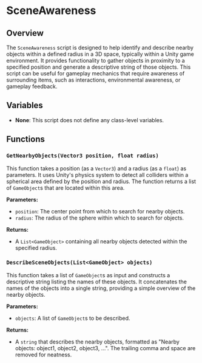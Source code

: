 # SceneAwareness

## Overview
The `SceneAwareness` script is designed to help identify and describe nearby objects within a defined radius in a 3D space, typically within a Unity game environment. It provides functionality to gather objects in proximity to a specified position and generate a descriptive string of those objects. This script can be useful for gameplay mechanics that require awareness of surrounding items, such as interactions, environmental awareness, or gameplay feedback.

## Variables
- **None**: This script does not define any class-level variables.

## Functions

### `GetNearbyObjects(Vector3 position, float radius)`
This function takes a position (as a `Vector3`) and a radius (as a `float`) as parameters. It uses Unity's physics system to detect all colliders within a spherical area defined by the position and radius. The function returns a list of `GameObject`s that are located within this area.

**Parameters:**
- `position`: The center point from which to search for nearby objects.
- `radius`: The radius of the sphere within which to search for objects.

**Returns:**
- A `List<GameObject>` containing all nearby objects detected within the specified radius.

### `DescribeSceneObjects(List<GameObject> objects)`
This function takes a list of `GameObject`s as input and constructs a descriptive string listing the names of these objects. It concatenates the names of the objects into a single string, providing a simple overview of the nearby objects.

**Parameters:**
- `objects`: A list of `GameObject`s to be described.

**Returns:**
- A `string` that describes the nearby objects, formatted as "Nearby objects: object1, object2, object3, ...". The trailing comma and space are removed for neatness.